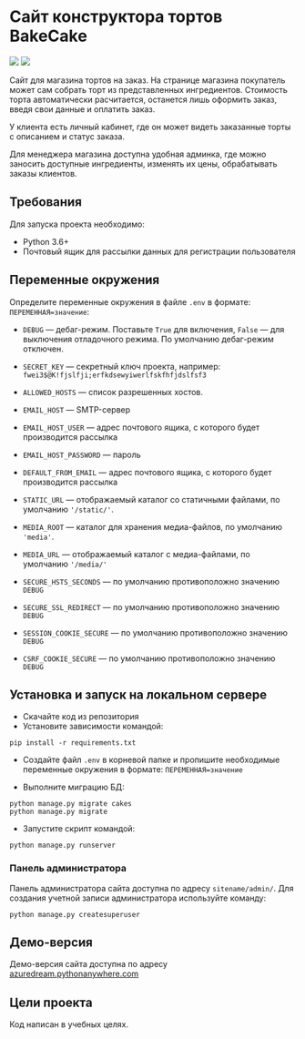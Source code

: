 # Сайт конструктора тортов BakeCake

![](https://img.shields.io/badge/Django-092E20?style=for-the-badge&logo=django&logoColor=green)
![](https://img.shields.io/badge/Vue.js-35495E?style=for-the-badge&logo=vuedotjs&logoColor=4FC08D)

Сайт для магазина тортов на заказ. На странице магазина покупатель может сам 
собрать торт из представленных ингредиентов. Стоимость торта автоматически 
расчитается, останется лишь оформить заказ, введя свои данные и оплатить заказ.

У клиента есть личный кабинет, где он может видеть заказанные торты 
с описанием и статус заказа.

Для менеджера магазина доступна удобная админка, где можно заносить доступные
ингредиенты, изменять их цены, обрабатывать заказы клиентов.


## Требования

Для запуска проекта необходимо:
- Python 3.6+
- Почтовый ящик для рассылки данных для регистрации пользователя


## Переменные окружения

Определите переменные окружения в файле `.env` в формате: `ПЕРЕМЕННАЯ=значение`:
- `DEBUG` — дебаг-режим. Поставьте `True` для включения, `False` — для 
выключения отладочного режима. По умолчанию дебаг-режим отключен.
- `SECRET_KEY` — секретный ключ проекта, например: `fwei3$@K!fjslfji;erfkdsewyiwerlfskfhfjdslfsf3`
- `ALLOWED_HOSTS` — список разрешенных хостов.


- `EMAIL_HOST` — SMTP-сервер
- `EMAIL_HOST_USER` — адрес почтового ящика, с которого будет производится рассылка
- `EMAIL_HOST_PASSWORD` — пароль
- `DEFAULT_FROM_EMAIL` — адрес почтового ящика, с которого будет производится рассылка


- `STATIC_URL` — отображаемый каталог со статичными файлами, по умолчанию `'/static/'`. 
- `MEDIA_ROOT` — каталог для хранения медиа-файлов, по умолчанию `'media'`.
- `MEDIA_URL` — отображаемый каталог с медиа-файлами, по умолчанию `'/media/'`
- `SECURE_HSTS_SECONDS` — по умолчанию противоположно значению `DEBUG`
- `SECURE_SSL_REDIRECT` — по умолчанию противоположно значению `DEBUG`
- `SESSION_COOKIE_SECURE` — по умолчанию противоположно значению `DEBUG`
- `CSRF_COOKIE_SECURE` — по умолчанию противоположно значению `DEBUG`

## Установка и запуск на локальном сервере

- Скачайте код из репозитория
- Установите зависимости командой:
```shell
pip install -r requirements.txt
```
- Создайте файл `.env` в корневой папке и пропишите необходимые переменные 
окружения в формате: `ПЕРЕМЕННАЯ=значение`


- Выполните миграцию БД:
```commandline
python manage.py migrate cakes
python manage.py migrate
```
- Запустите скрипт командой:
```commandline
python manage.py runserver
```


### Панель администратора

Панель администратора сайта доступна по адресу `sitename/admin/`. Для
создания учетной записи администратора используйте команду:
```commandline
python manage.py createsuperuser
```


## Демо-версия

Демо-версия сайта доступна по адресу [azuredream.pythonanywhere.com](https://azuredream.pythonanywhere.com/)


## Цели проекта

Код написан в учебных целях.
